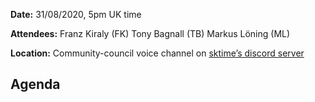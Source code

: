 **Date:** 
31/08/2020, 5pm UK time

**Attendees:** 
Franz Kiraly (FK)
Tony Bagnall (TB)
Markus Löning (ML)

**Location:** 
Community-council voice channel on [sktime’s discord server](https://discord.gg/gqSab2K)


## Agenda





